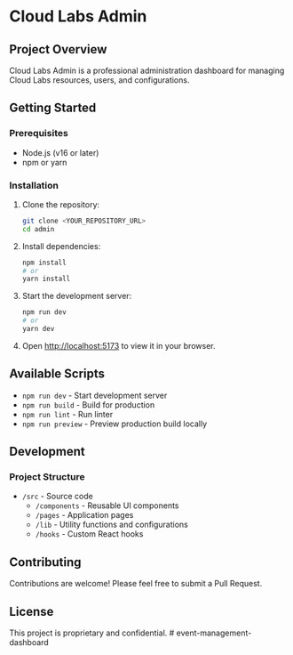 # Cloud Labs Admin

## Project Overview
Cloud Labs Admin is a professional administration dashboard for managing Cloud Labs resources, users, and configurations.

## Getting Started

### Prerequisites
- Node.js (v16 or later)
- npm or yarn

### Installation

1. Clone the repository:
   ```sh
   git clone <YOUR_REPOSITORY_URL>
   cd admin
   ```

2. Install dependencies:
   ```sh
   npm install
   # or
   yarn install
   ```

3. Start the development server:
   ```sh
   npm run dev
   # or
   yarn dev
   ```

4. Open [http://localhost:5173](http://localhost:5173) to view it in your browser.

## Available Scripts

- `npm run dev` - Start development server
- `npm run build` - Build for production
- `npm run lint` - Run linter
- `npm run preview` - Preview production build locally

## Development

### Project Structure
- `/src` - Source code
  - `/components` - Reusable UI components
  - `/pages` - Application pages
  - `/lib` - Utility functions and configurations
  - `/hooks` - Custom React hooks

## Contributing
Contributions are welcome! Please feel free to submit a Pull Request.

## License
This project is proprietary and confidential.
#   e v e n t - m a n a g e m e n t - d a s h b o a r d  
 